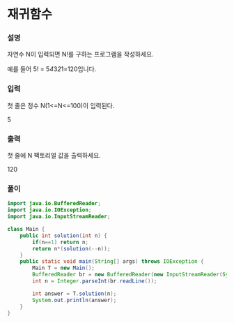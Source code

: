 # 재귀함수
### 설명
자연수 N이 입력되면 N!를 구하는 프로그램을 작성하세요.

예를 들어 5! = 5*4*3*2*1=120입니다.

### 입력
첫 줄은 정수 N(1<=N<=100)이 입력된다.
<p>5</p>

### 출력
첫 줄에 N 팩토리얼 값을 출력하세요.
<p>120</p>

### 풀이
```java
import java.io.BufferedReader;
import java.io.IOException;
import java.io.InputStreamReader;

class Main {
    public int solution(int n) {
        if(n==1) return n;
        return n*(solution(--n));
    }
    public static void main(String[] args) throws IOException {
        Main T = new Main();
        BufferedReader br = new BufferedReader(new InputStreamReader(System.in));
        int n = Integer.parseInt(br.readLine());

        int answer = T.solution(n);
        System.out.println(answer);
    }
}

```